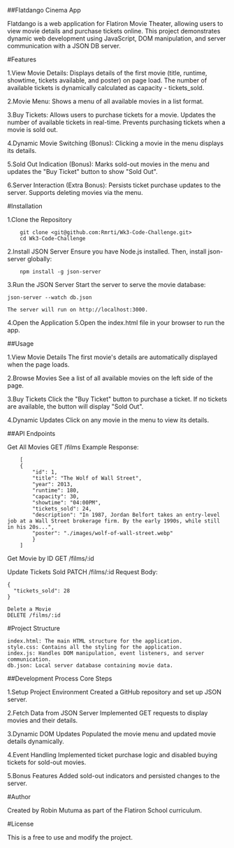 ##Flatdango Cinema App

Flatdango is a web application for Flatiron Movie Theater, allowing users to view movie details and purchase tickets online. This project demonstrates dynamic web development using JavaScript, DOM manipulation, and server communication with a JSON DB server.

#Features 

1.View Movie Details:
        Displays details of the first movie (title, runtime, showtime, tickets available, and poster) on page load.
        The number of available tickets is dynamically calculated as capacity - tickets_sold.

2.Movie Menu:
        Shows a menu of all available movies in a list format.

3.Buy Tickets:
        Allows users to purchase tickets for a movie.
        Updates the number of available tickets in real-time.
        Prevents purchasing tickets when a movie is sold out.

4.Dynamic Movie Switching (Bonus):
        Clicking a movie in the menu displays its details.

5.Sold Out Indication (Bonus):
        Marks sold-out movies in the menu and updates the "Buy Ticket" button to show "Sold Out".

6.Server Interaction (Extra Bonus):
        Persists ticket purchase updates to the server.
        Supports deleting movies via the menu.

#Installation 

1.Clone the Repository

        git clone <git@github.com:Rmrti/Wk3-Code-Challenge.git>
        cd Wk3-Code-Challenge

2.Install JSON Server
Ensure you have Node.js installed. Then, install json-server globally:

        npm install -g json-server

3.Run the JSON Server
Start the server to serve the movie database:

    json-server --watch db.json

    The server will run on http://localhost:3000.

4.Open the Application
5.Open the index.html file in your browser to run the app.

##Usage 

1.View Movie Details
        The first movie's details are automatically displayed when the page loads.

2.Browse Movies
        See a list of all available movies on the left side of the page.

3.Buy Tickets
        Click the "Buy Ticket" button to purchase a ticket.
        If no tickets are available, the button will display "Sold Out".

4.Dynamic Updates
        Click on any movie in the menu to view its details.

##API Endpoints 

Get All Movies
GET /films
Example Response:

        [
        {
            "id": 1,
            "title": "The Wolf of Wall Street",
            "year": 2013,
            "runtime": 180,
            "capacity": 30,
            "showtime": "04:00PM",
            "tickets_sold": 24,
            "description": "In 1987, Jordan Belfort takes an entry-level job at a Wall Street brokerage firm. By the early 1990s, while still in his 20s...",
            "poster": "./images/wolf-of-wall-street.webp"
            }
        ]

Get Movie by ID
GET /films/:id

Update Tickets Sold
PATCH /films/:id
Request Body:

    {
      "tickets_sold": 28
    }

    Delete a Movie
    DELETE /films/:id

#Project Structure 

    index.html: The main HTML structure for the application.
    style.css: Contains all the styling for the application.
    index.js: Handles DOM manipulation, event listeners, and server communication.
    db.json: Local server database containing movie data.

##Development Process 
Core Steps

1.Setup Project Environment
        Created a GitHub repository and set up JSON server.

2.Fetch Data from JSON Server
        Implemented GET requests to display movies and their details.

3.Dynamic DOM Updates
        Populated the movie menu and updated movie details dynamically.

4.Event Handling
        Implemented ticket purchase logic and disabled buying tickets for sold-out movies.

5.Bonus Features
        Added sold-out indicators and persisted changes to the server.


#Author 

Created by Robin Mutuma as part of the Flatiron School curriculum.

#License 

This is a free to use and modify the project.
